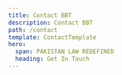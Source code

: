 ```yaml
---
title: Contact BBT
description: Contact BBT
path: /contact
template: ContactTemplate
hero:
  span: PAKISTAN LAW REDEFINED
  heading: Get In Touch
---
```

